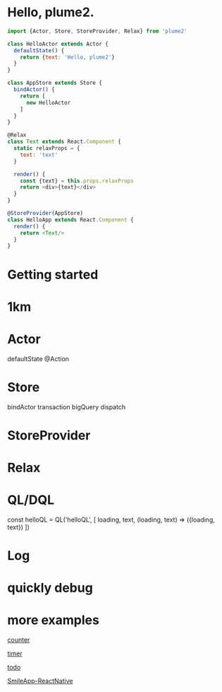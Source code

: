 # Hello, plume2.
```javascript
import {Actor, Store, StoreProvider, Relax} from 'plume2'

class HelloActor extends Actor {
  defaultState() {
    return {text: 'Hello, plume2'}
  }
}

class AppStore extends Store {
  bindActor() {
    return [
      new HelloActor
    ]
  }
}

@Relax
class Text extends React.Component {
  static relaxProps = {
    text: 'text'
  }

  render() {
    const {text} = this.props.relaxProps
    return <div>{text}</div>
  }
}

@StoreProvider(AppStore)
class HelloApp extends React.Component {
  render() {
    return <Text/>
  }
}


```

# Getting started

# 1km

# Actor

defaultState
@Action

# Store

bindActor
transaction
bigQuery
dispatch


# StoreProvider

# Relax


# QL/DQL
const helloQL = QL('helloQL', [
  loading,
  text,
  (loading, text) => ({loading, text})
])

# Log

# quickly debug

# more examples

[counter](https://github.com/hufeng/plume2/tree/master/examples/counter)

[timer](https://github.com/hufeng/plume2/tree/master/examples/timer)

[todo](https://github.com/hufeng/plume2/tree/master/examples/todo)

[SmileApp-ReactNative](https://github.com/hufeng/plume2/tree/master/examples/SmileApp)
